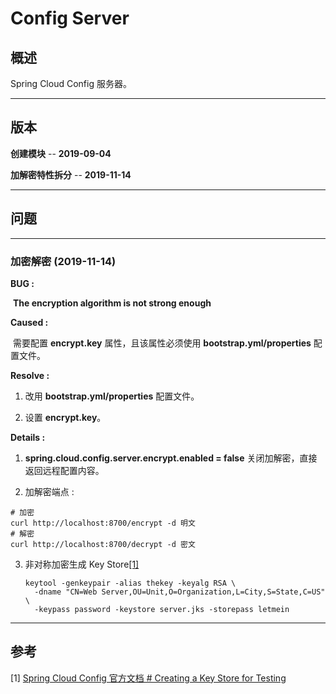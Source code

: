 # Config Server

## 概述

Spring Cloud Config 服务器。

------

## 版本

**创建模块** -- **2019-09-04**

**加解密特性拆分** -- **2019-11-14**

------

## 问题

------

### 加密解密 (2019-11-14)

**BUG :**

​	**The encryption algorithm is not strong enough**

**Caused :**

​	需要配置 **encrypt.key** 属性，且该属性必须使用 **bootstrap.yml/properties** 配置文件。

**Resolve :**

1. 改用 **bootstrap.yml/properties** 配置文件。

2. 设置 **encrypt.key**。

**Details :**

1.  **spring.cloud.config.server.encrypt.enabled = false** 关闭加解密，直接返回远程配置内容。

2.  加解密端点 :

   ```shell
   # 加密
   curl http://localhost:8700/encrypt -d 明文
   # 解密
   curl http://localhost:8700/decrypt -d 密文
   ```

3. 非对称加密生成 Key Store[[1]](<https://cloud.spring.io/spring-cloud-static/spring-cloud-config/2.2.0.RC2/reference/html/#_creating_a_key_store_for_testing>)

   ```shell
   keytool -genkeypair -alias thekey -keyalg RSA \
     -dname "CN=Web Server,OU=Unit,O=Organization,L=City,S=State,C=US" \
     -keypass password -keystore server.jks -storepass letmein
   ```

------

## 参考

[1]  [Spring Cloud Config 官方文档 # Creating a Key Store for Testing](<https://cloud.spring.io/spring-cloud-static/spring-cloud-config/2.2.0.RC2/reference/html/#_creating_a_key_store_for_testing>)